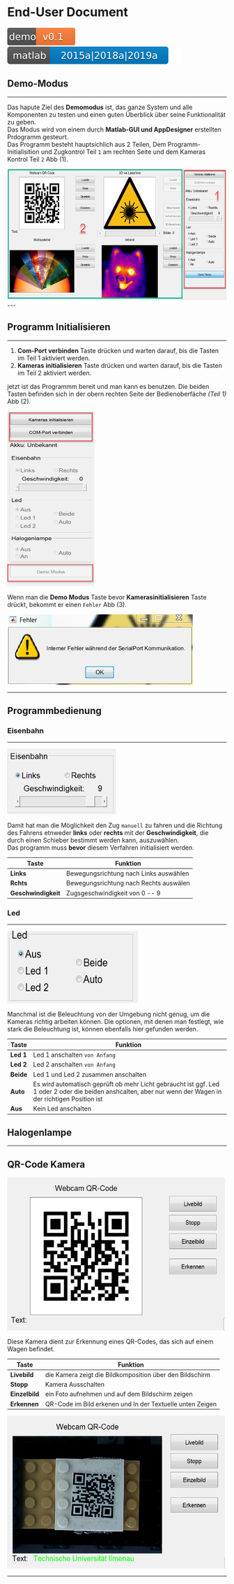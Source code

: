 # End-User Document  

![Demo-Ver](svgs/demov1.svg)
![Matlab-Ver](svgs/versions.svg)  

## **Demo-Modus**  

---

Das hapute Ziel des **Demomodus** ist, das ganze System und alle Komponenten zu testen und einen guten Überblick über seine Funktionalität zu geben.  
Das Modus wird von einem durch **Matlab-GUI und AppDesigner** erstellten Prdogramm gesteurt.  
Das Programm besteht hauptsichlich aus 2 Teilen, Dem Programm-Initialisition und Zugkontrol Teil `1` am rechten Seite und dem Kameras Kontrol Teil `2` Abb (1).

<!-- ![Abb1](images/oberflacheAktiv.PNG  "Nutzer Bedienoberfläche") -->  

<img src="images/oberflacheAktiv.PNG" width="600" height="300">
---

## **Programm Initialisieren**  

---
1. **Com-Port verbinden** Taste drücken und warten darauf, bis die Tasten im Teil 1 aktiviert werden.
2. **Kameras initialisieren** Taste drücken und warten darauf, bis die Tasten im Teil 2 aktiviert werden.  

jetzt ist das Programmm bereit und man kann es benutzen. Die beiden Tasten befinden sich in der obern rechten Seite der Bedienoberfäche *(Teil 1)* Abb (2).
<!--
Das Programm muss initialisiert werden, indem man erst die **COM-Port verbinden** Taste drückt. Dann wird die **Demo Modus** Taste aktiviert. danach muss die **Kameras initialisieren** Taste gedrückt werden. Die beiden Tasten befinden sich in der oberern rechten Seite von der Bedienoberfläche *(Teil 1)* Abb (2). Es dauert ungefähr 10 Sekunden, bevor das System bereit ist.  
-->

<!-- ![Abb2](images/kontro1.PNG "Kontrol 1")   -->  

<img src="images/kontro1.PNG" width="200" height="400">  

Wenn man die **Demo Modus** Taste bevor **Kamerasinitialisieren** Taste drückt, bekommt er einen `Fehler` Abb (3).

![Abb3](images/demoFehler.PNG "Fehler")  

---  

## **Programmbedienung**  

### **Eisenbahn**  

---  

<!-- ![EISENBAHN](images/Eisbahn.PNG)   -->
<img src="images/Eisbahn.PNG" width="250" height="150">    

Damit hat man die Möglichkeit den Zug `manuell` zu fahren und die Richtung des Fahrens etnweder **links** oder **rechts** mit der **Geschwindigkeit**, die durch einen Schieber bestimmt werden kann, auszuwählen.  
Das programm muss **bevor** diesem Verfahren initialisiert werden.  

| Taste| Funktion                                    |
|------|-------------------------------------------  |
| **Links**| Bewegungsrichtung nach Links auswählen  |
|**Rchts**| Bewegungsrichtung nach Rechts auswälen   |
|**Geschwindigkeit**| Zugsgeschwindigkeit von  0 -- 9|  

### **Led**  

---
<img src="images/led.PNG" width="300" height="165">  

Manchmal ist die Beleuchtung von der Umgebung nicht genug, um die Kameras richtig arbeiten können. Die optionen, mit denen man festlegt, wie stark die Beleuchtung ist, können ebenfalls hier gefunden werden.  

| Taste| Funktion  |
|------|-----------|
| **Led 1**| Led 1 anschalten  `von Anfang`|
| **Led 2**| Led 2 anschalten  `von Anfang`|
|**Beide**| Led 1 und Led 2 zusammen anschalten   |
|**Auto**| Es wird automatisch geprüft ob mehr Licht gebraucht ist ggf. Led 1 oder 2 oder die beiden anshcalten, aber nur wenn der Wagen in der richtigen Position ist |  
| **Aus**| Kein Led anschalten  |

## **Halogenlampe**  

---






## **QR-Code Kamera**  

 <img src="images/QR1.PNG" width="500" height="350"> 
<!-- ![Abb3](images/QR1.PNG "QR code Kamera")   -->

Diese Kamera dient zur Erkennung eines QR-Codes, das sich auf einem Wagen befindet.

| Taste      | Funktion                                                  |
| ---------- | --------------------------------------------------------- |
| **Livebild**   | die Kamera zeigt die Bildkomposition über den Bildschirm  |
| **Stopp**      | Kamera Ausschalten                                        |
| **Einzelbild** | ein Foto aufnehmen und auf dem Bildschirm zeigen          |
| **Erkennen**   | QR-Code im Bild erkenen und In der Textuelle unten Zeigen |  

 <img src="images/QRerkennen.PNG" width="500" height="350"> 
<!-- ![Abb3](images/QRerkennen.PNG "QR code erkennen")   -->

---
